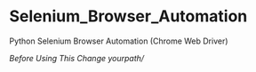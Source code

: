 # Selenium_Browser_Automation
Python Selenium Browser Automation (Chrome Web Driver)

*Before Using This Change yourpath/*
